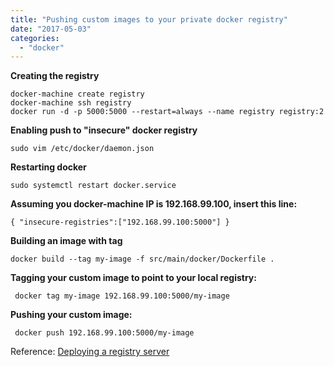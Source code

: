 ```yaml
---
title: "Pushing custom images to your private docker registry"
date: "2017-05-03"
categories: 
  - "docker"
---
```


**Creating the registry**

```
docker-machine create registry
docker-machine ssh registry
docker run -d -p 5000:5000 --restart=always --name registry registry:2

```

**Enabling push to "insecure" docker registry**

```
sudo vim /etc/docker/daemon.json

```

**Restarting docker**

```
sudo systemctl restart docker.service

```

**Assuming you docker-machine IP is 192.168.99.100, insert this line:**

```
{ "insecure-registries":["192.168.99.100:5000"] }

```

**Building an image with tag**

```
docker build --tag my-image -f src/main/docker/Dockerfile .
```

**Tagging your custom image to point to your local registry:**

```
 docker tag my-image 192.168.99.100:5000/my-image

```

**Pushing your custom image:**

```
 docker push 192.168.99.100:5000/my-image

```

Reference: [Deploying a registry server](https://docs.docker.com/registry/deploying/)
